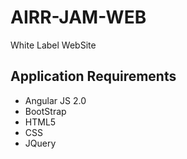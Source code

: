 # AIRR-JAM-WEB
White Label WebSite
## Application Requirements
-	Angular JS 2.0
-	BootStrap
-	HTML5
-	CSS
-	JQuery
